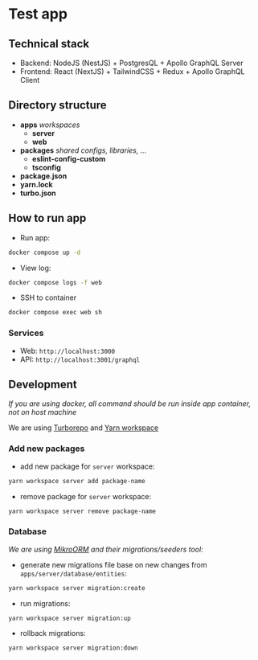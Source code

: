 # Test app

## Technical stack

- Backend: NodeJS (NestJS) + PostgresQL + Apollo GraphQL Server
- Frontend: React (NextJS) + TailwindCSS + Redux + Apollo GraphQL Client

## Directory structure

- **apps** _workspaces_
  - **server**
  - **web**
- **packages** _shared configs, libraries, ..._
  - **eslint-config-custom**
  - **tsconfig**
- **package.json**
- **yarn.lock**
- **turbo.json**

## How to run app

- Run app:

```bash
docker compose up -d
```

- View log:

```bash
docker compose logs -f web
```

- SSH to container

```bash
docker compose exec web sh
```

### Services

- Web: `http://localhost:3000`
- API: `http://localhost:3001/graphql`

## Development

_If you are using docker, all command should be run inside app container, not on host machine_

We are using [Turborepo](https://turborepo.org/) and [Yarn workspace](https://classic.yarnpkg.com/lang/en/docs/workspaces/)

### Add new packages

- add new package for `server` workspace:

```bash
yarn workspace server add package-name
```

- remove package for `server` workspace:

```bash
yarn workspace server remove package-name
```

### Database

_We are using [MikroORM](https://mikro-orm.io/) and their migrations/seeders tool:_

- generate new migrations file base on new changes from `apps/server/database/entities`:

```bash
yarn workspace server migration:create
```

- run migrations:

```bash
yarn workspace server migration:up
```

- rollback migrations:

```bash
yarn workspace server migration:down
```